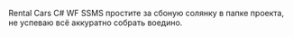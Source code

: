 Rental Cars
C# WF SSMS
простите за сбоную солянку в папке проекта, не успеваю всё аккуратно собрать воедино. 
